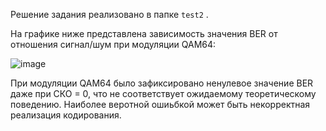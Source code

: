 Решение задания реализовано в папке `test2` .

На графике ниже представлена зависимость значения BER от отношения сигнал/шум при модуляции QAM64:

![image](https://github.com/user-attachments/assets/03ed944c-57c0-4998-9981-e17c67041764)

При  модуляции QAM64 было зафиксировано ненулевое значение BER даже при СКО = 0, что не соответствует ожидаемому теоретическому поведению.
Наиболее веротной ошиьбкой может быть некорректная реализация кодирования.
